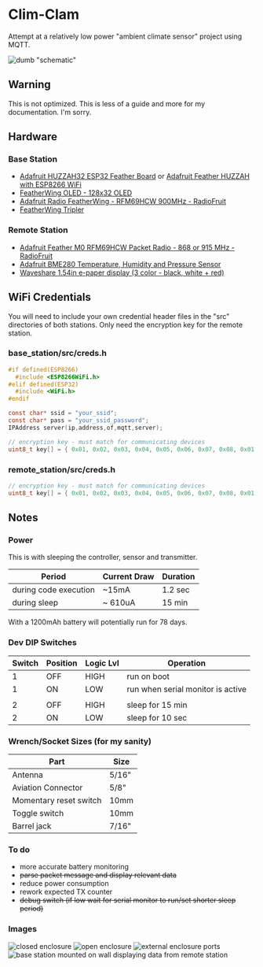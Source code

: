 # Clim-Clam

Attempt at a relatively low power "ambient climate sensor" project using MQTT.

![dumb "schematic"][header]
## Warning
This is not optimized. This is less of a guide and more for my documentation. I'm sorry.

## Hardware

### Base Station
* [Adafruit HUZZAH32 ESP32 Feather Board](https://www.adafruit.com/product/3405) or [Adafruit Feather HUZZAH with ESP8266 WiFi](https://www.adafruit.com/product/2821)
* [FeatherWing OLED - 128x32 OLED](https://www.adafruit.com/product/2900)
* [Adafruit Radio FeatherWing - RFM69HCW 900MHz - RadioFruit](https://www.adafruit.com/product/3229)
* [FeatherWing Tripler](https://www.adafruit.com/product/3417)

### Remote Station
* [Adafruit Feather M0 RFM69HCW Packet Radio - 868 or 915 MHz - RadioFruit](https://www.adafruit.com/product/3176)
* [Adafruit BME280 Temperature, Humidity and Pressure Sensor](https://www.adafruit.com/product/2652)
* [Waveshare 1.54in e-paper display (3 color - black, white + red)](https://www.amazon.com/Waveshare-1-54inch-three-color-resolution-controller/dp/B074NYX1C4/ref=pd_sbs_229_2?_encoding=UTF8&pd_rd_i=B074NYX1C4&pd_rd_r=X46A33QDZVWT6SV47NG6&pd_rd_w=NKe6A&pd_rd_wg=cCjhA&psc=1&refRID=X46A33QDZVWT6SV47NG6)  

## WiFi Credentials

You will need to include your own credential header files in the "src" directories of both stations. Only need the encryption key for the remote station.

### base_station/src/creds.h
```c
#if defined(ESP8266)
  #include <ESP8266WiFi.h>
#elif defined(ESP32)
  #include <WiFi.h>
#endif

const char* ssid = "your_ssid";
const char* pass = "your_ssid_password";
IPAddress server(ip,address,of,mqtt,server);

// encryption key - must match for communicating devices
uint8_t key[] = { 0x01, 0x02, 0x03, 0x04, 0x05, 0x06, 0x07, 0x08, 0x01, 0x02, 0x03, 0x04, 0x05, 0x06, 0x07, 0x08};
```

### remote_station/src/creds.h
```c
// encryption key - must match for communicating devices
uint8_t key[] = { 0x01, 0x02, 0x03, 0x04, 0x05, 0x06, 0x07, 0x08, 0x01, 0x02, 0x03, 0x04, 0x05, 0x06, 0x07, 0x08};
```

## Notes
### Power
This is with sleeping the controller, sensor and transmitter.

| Period | Current Draw | Duration |
| - | - | - |
| during code execution | ~15mA | 1.2 sec |
| during sleep | ~ 610uA | 15 min |

With a 1200mAh battery will potentially run for 78 days.

### Dev DIP Switches
| Switch | Position | Logic Lvl | Operation |
| - | - | - | - |
| 1 | OFF | HIGH | run on boot |
| 1 | ON | LOW | run when serial monitor is active |
|  |  |  |  |
| 2 | OFF | HIGH | sleep for 15 min |
| 2 | ON | LOW | sleep for 10 sec |

### Wrench/Socket Sizes (for my sanity)
| Part | Size |
| - | - |
| Antenna | 5/16" |
| Aviation Connector | 5/8" |
| Momentary reset switch | 10mm |
| Toggle switch | 10mm |
| Barrel jack | 7/16" |

### To do
* more accurate battery monitoring
* ~~parse packet message and display relevant data~~
* reduce power consumption
* rework expected TX counter
* ~~debug switch (if low wait for serial monitor to run/set shorter sleep period)~~

### Images
![closed enclosure][img1]
![open enclosure][img2]
![external enclosure ports][img3]
![base station mounted on wall displaying data from remote station][img4]

[header]: img/radio_barl-02.png
[img1]: img/v1_01.jpg
[img2]: img/rs_01.png
[img3]: img/rs_02.png
[img4]: img/bs_01.png
